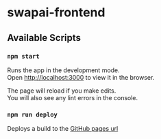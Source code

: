 # swapai-frontend

## Available Scripts

### `npm start`

Runs the app in the development mode.\
Open [http://localhost:3000](http://localhost:3000) to view it in the browser.

The page will reload if you make edits.\
You will also see any lint errors in the console.

### `npm run deploy`
Deploys a build to the [GitHub pages url](https://dhanush123.github.io/swapai-frontend)
